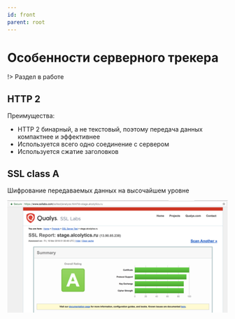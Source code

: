 ```yaml
---
id: front
parent: root
---
```


# Особенности серверного трекера

!> Раздел в работе

## HTTP 2

Преимущества:
* HTTP 2 бинарный, а не текстовый, поэтому передача данных компактнее и эффективнее
* Используется всего одно соединение с сервером
* Используется сжатие заголовков

## SSL class A

Шифрование передаваемых данных на высочайшем уровне

![img500](/static/media/ssl-a.png)
